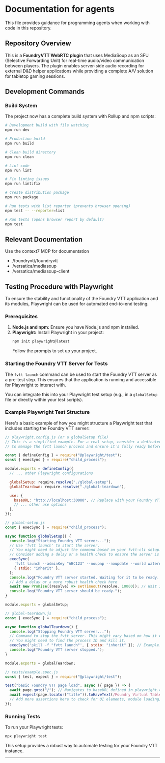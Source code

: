 # Documentation for agents

This file provides guidance for programming agents when working with code in this repository.

## Repository Overview

This is a **FoundryVTT WebRTC plugin** that uses MediaSoup as an SFU (Selective Forwarding Unit) for real-time audio/video communication between players. The plugin enables server-side audio recording for external D&D helper applications while providing a complete A/V solution for tabletop gaming sessions.

## Development Commands

### Build System

The project now has a complete build system with Rollup and npm scripts:

```bash
# Development build with file watching
npm run dev

# Production build
npm run build

# Clean build directory
npm run clean

# Lint code
npm run lint

# Fix linting issues
npm run lint:fix

# Create distribution package
npm run package

# Run tests with list reporter (prevents browser opening)
npm test -- --reporter=list

# Run tests (opens browser report by default)
npm test
```

## Relevant Documentation

Use the context7 MCP for documentation

- /foundryvtt/foundryvtt
- /versatica/mediasoup
- /versatica/mediasoup-client

## Testing Procedure with Playwright

To ensure the stability and functionality of the Foundry VTT application and its modules, Playwright can be used for automated end-to-end testing.

### Prerequisites

1.  **Node.js and npm:** Ensure you have Node.js and npm installed.
2.  **Playwright:** Install Playwright in your project:
    ```bash
    npm init playwright@latest
    ```
    Follow the prompts to set up your project.

### Starting the Foundry VTT Server for Tests

The `fvtt launch` command can be used to start the Foundry VTT server as a pre-test step. This ensures that the application is running and accessible for Playwright to interact with.

You can integrate this into your Playwright test setup (e.g., in a `globalSetup` file or directly within your test scripts).

### Example Playwright Test Structure

Here's a basic example of how you might structure a Playwright test that includes starting the Foundry VTT server:

```javascript
// playwright.config.js (or a globalSetup file)
// This is a simplified example. For a real setup, consider a dedicated script
// to manage the fvtt launch process and ensure it's fully ready before tests.

const { defineConfig } = require("@playwright/test");
const { execSync } = require("child_process");

module.exports = defineConfig({
  // ... other Playwright configurations

  globalSetup: require.resolve("./global-setup"),
  globalTeardown: require.resolve("./global-teardown"),

  use: {
    baseURL: "http://localhost:30000", // Replace with your Foundry VTT URL
    // ... other use options
  },
});

// global-setup.js
const { execSync } = require("child_process");

async function globalSetup() {
  console.log("Starting Foundry VTT server...");
  // Use 'fvtt launch' to start the server.
  // You might need to adjust the command based on your fvtt-cli setup.
  // Consider adding a delay or a health check to ensure the server is fully up.
  execSync(
    'fvtt launch --adminKey "ABC123" --noupnp --noupdate --world waterdeep --dataPath /Users/lgates/repos/foundryvtt_clone/foundryvtt/data &',
    { stdio: "inherit" },
  );
  console.log("Foundry VTT server started. Waiting for it to be ready...");
  // Add a delay or a more robust health check here
  await new Promise((resolve) => setTimeout(resolve, 10000)); // Wait 10 seconds
  console.log("Foundry VTT server should be ready.");
}

module.exports = globalSetup;

// global-teardown.js
const { execSync } = require("child_process");

async function globalTeardown() {
  console.log("Stopping Foundry VTT server...");
  // Command to stop the fvtt server. This might vary based on how it was launched.
  // You might need to find the process ID and kill it.
  execSync('pkill -f "fvtt launch"', { stdio: "inherit" }); // Example: Kills processes containing "fvtt launch"
  console.log("Foundry VTT server stopped.");
}

module.exports = globalTeardown;

// tests/example.spec.js
const { test, expect } = require("@playwright/test");

test("basic Foundry VTT page load", async ({ page }) => {
  await page.goto("/"); // Navigates to baseURL defined in playwright.config.js
  await expect(page.locator("title")).toHaveText(/Foundry Virtual Tabletop/);
  // Add more assertions here to check for UI elements, module loading, etc.
});
```

### Running Tests

To run your Playwright tests:

```bash
npx playwright test
```

This setup provides a robust way to automate testing for your Foundry VTT instance.

---

